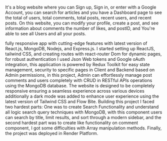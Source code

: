 It's a blog website where you can Sign up, Sign in, or enter with a Google Account, you can search for articles and you have a Dashboard page to see the total of users, total comments, total posts, recent users, and recent posts. On this website, you can modify your profile, create a post, and see information about comments the number of likes, and postID, and You're able to see all Users and all your posts.

fully responsive app with cutting-edge features with latest version of React.js, MongoDB, Nodejs, and Express.js. I started setting up ReactJS, tailwind CSS, and creating routes with react-router Dom for dynamic pages, for robust authentication I used Json Web tokens and Google oAuth integration, this application is powered by Redux Toolkit for easy state management, security to specific pages in Client and Backend based on Admin permissions, in this project, Admin can effortlessly manage post comments and users completely with CRUD in RESTful APIs operations using the MongoDB database. The website is designed to be completely responsive ensuring a seamless experience across various devices additionally a dark mode was added to enhance user experience using the latest version of Tailwind CSS and Flow Bite. Building this project I faced two hardest parts: One was to create Search Functionality and understand all logic search query techniques with MongoDB, with this component users can search by title, limit results, and sort through a modern sidebar, and the second hardest part was to create like functionality on comment component, I got some difficulties with Array manipulation methods. Finally, the project was deployed in Render Platform. 

